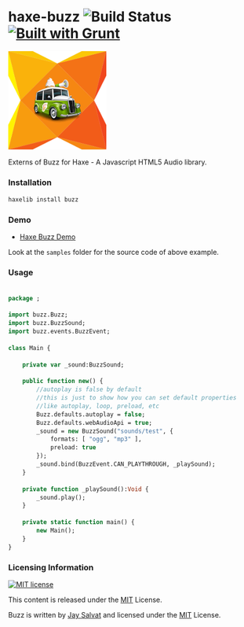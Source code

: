 haxe-buzz ![Build Status](https://travis-ci.org/adireddy/haxe-buzz.svg?branch=master) [![Built with Grunt](https://cdn.gruntjs.com/builtwith.png)](http://gruntjs.com/)
=========

![haxe buzz logo](https://raw.githubusercontent.com/adireddy/haxe-buzz/master/logo.png)

Externs of Buzz for Haxe - A Javascript HTML5 Audio library.

### Installation ###

```haxe
haxelib install buzz
```

### Demo ###

* [Haxe Buzz Demo](http://adireddy.github.io/demos/haxe-howler/)

Look at the `samples` folder for the source code of above example.

### Usage ###

```haxe

package ;

import buzz.Buzz;
import buzz.BuzzSound;
import buzz.events.BuzzEvent;

class Main {

	private var _sound:BuzzSound;

	public function new() {
	    //autoplay is false by default
	    //this is just to show how you can set default properties
	    //like autoplay, loop, preload, etc
  		Buzz.defaults.autoplay = false;
  		Buzz.defaults.webAudioApi = true;
  		_sound = new BuzzSound("sounds/test", { 
  			formats: [ "ogg", "mp3" ],
  			preload: true 
  		});
  		_sound.bind(BuzzEvent.CAN_PLAYTHROUGH, _playSound);
	}
	
	private function _playSound():Void {
      	_sound.play();
  	}

	private static function main() {
		new Main();
	}
}
```

### Licensing Information ###

<a rel="license" href="http://opensource.org/licenses/MIT">
<img alt="MIT license" height="40" src="http://upload.wikimedia.org/wikipedia/commons/c/c3/License_icon-mit.svg" /></a>

This content is released under the [MIT](http://opensource.org/licenses/MIT) License.

Buzz is written by [Jay Salvat](http://buzz.jaysalvat.com/) and licensed under the [MIT](http://opensource.org/licenses/MIT) License.
